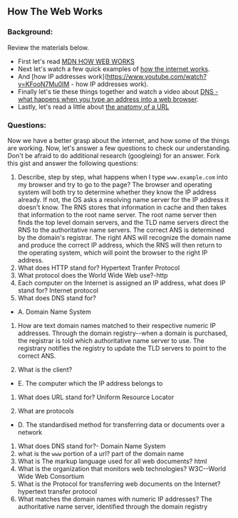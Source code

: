 ## How The Web Works

### Background:

Review the materials below.

* First let's read [MDN HOW WEB WORKS](https://developer.mozilla.org/en-US/Learn/Common_questions/How_does_the_Internet_work)
* Next let's watch a few quick examples of [how the internet works](https://www.youtube.com/watch?v=7_LPdttKXPc).
* And [how IP addresses work](https://www.youtube.com/watch?v=KFooN7Mu0IM   - how IP addresses work).
* Finally let's tie these things together and watch a video about [DNS - what happens when you type an address into a web browser](https://www.youtube.com/watch?v=72snZctFFtA).
* Lastly, let's read a little about [the anatomy of a URL](https://doepud.co.uk/blog/anatomy-of-a-url)

### Questions:

Now we have a better grasp about the internet, and how some of the things are working. Now, let's answer a few questions to check our understanding. Don't be afraid to do additional research (googleing) for an answer. Fork this gist and answer the following questions:

1. Describe, step by step, what happens when I type `www.example.com` into my browser and try to go to the page? The browser and operating system will both try to determine whether they know the IP address already. If not, the OS asks a resolving name server for the IP address it doesn't know. The RNS stores that information in cache and then takes that information to the root name server.  The root name server then finds the top level domain servers, and the TLD name servers direct the RNS to the authoritative name servers. The correct ANS is determined by the domain's registrar.  The right ANS will recognize the domain name and produce the correct IP address, which the RNS will then return to the operating system, which will point the browser to the right IP address. 
1.  What does HTTP stand for? Hypertext Tranfer Protocol
1. 	What protocol does the World Wide Web use?-http
1. 	Each computer on the Internet is assigned an IP address, what does IP stand for? Internet protocol
1. 	What does DNS stand for?
  * A. Domain Name System

1. 	How are text domain names matched to their respective numeric IP addresses. Through the domain registry--when a domain is purchased, the registrar is told which authoritative name server to use.  The registrary notifies the registry to update the TLD servers to point to the correct ANS. 

1. 	What is the client?

  * E. The computer which the IP address belongs to
  
1. 	What does URL stand for? Uniform Resource Locator

1. 	What are protocols

 * D.	The standardised method for transferring data or documents over a network
 
1. What does DNS stand for?- Domain Name System
1. what is the `www` portion of a url? part of the domain name
1. What is The markup language used for all web documents? html
1. What is the organization that monitors web technologies? W3C--World Wide Web Consortium
1. What is the Protocol for transferring web documents on the Internet? hypertext transfer protocol
1. What matches the domain names with numeric IP addresses? The authoritative name server, identified through the domain registry






